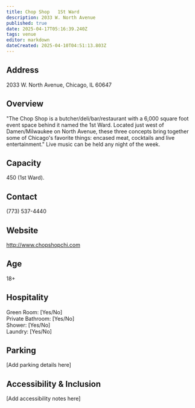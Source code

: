 ```yaml
---
title: Chop Shop   1St Ward
description: 2033 W. North Avenue
published: true
date: 2025-04-17T05:16:39.240Z
tags: venue
editor: markdown
dateCreated: 2025-04-10T04:51:13.803Z
---
```


## Address

2033 W. North Avenue, Chicago, IL 60647

## Overview

"The Chop Shop is a butcher/deli/bar/restaurant with a 6,000 square foot event space behind it named the 1st Ward. Located just west of Damen/Milwaukee on North Avenue, these three concepts bring together some of Chicago's favorite things: encased meat, cocktails and live entertainment." Live music can be held any night of the week.

## Capacity

450 (1st Ward).

## Contact

(773) 537-4440

## Website

http://www.chopshopchi.com

## Age

18+

## Hospitality

Green Room: [Yes/No]  
Private Bathroom: [Yes/No]  
Shower: [Yes/No]  
Laundry: [Yes/No]

## Parking

[Add parking details here]

## Accessibility & Inclusion

[Add accessibility notes here]
